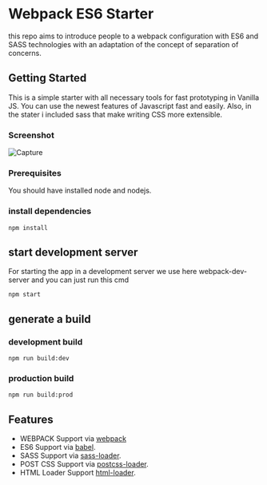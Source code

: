 # Webpack ES6 Starter

this repo aims to introduce people to a webpack configuration with ES6 and SASS technologies with an adaptation of the concept of separation of concerns.

## Getting Started

This is a simple starter with all necessary tools for fast prototyping in Vanilla JS. You can use the newest features of Javascript fast and easily. Also, in the stater i included sass that make writing CSS more extensible.

### Screenshot
![Capture](https://user-images.githubusercontent.com/37594056/72417120-7fec0980-3778-11ea-89ba-4253a952cd26.PNG)

### Prerequisites
You should have installed node and nodejs.


### install dependencies
```
npm install
```

## start development server 
For starting the app in a development server we use here webpack-dev-server and you can just run this cmd
```
npm start
```


## generate a build 
### development build 
```
npm run build:dev
```

### production build 
```
npm run build:prod
```

## Features
* WEBPACK Support via [webpack](https://webpack.js.org/)
* ES6 Support via [babel](https://babeljs.io/).
* SASS Support via [sass-loader](https://github.com/jtangelder/sass-loader).
* POST CSS Support via [postcss-loader](https://github.com/postcss/postcss-loader).
* HTML Loader Support [html-loader](https://github.com/webpack-contrib/html-loader).
